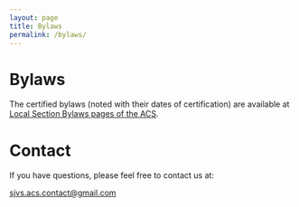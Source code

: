 ```yaml
---
layout: page
title: Bylaws
permalink: /bylaws/
---
```


# Bylaws

The certified bylaws (noted with their dates of certification) are available at [Local Section Bylaws pages of the ACS][cc5844e2].

  [cc5844e2]: https://www.acs.org/content/acs/en/about/governance/charter/lsbylaws.html "Local Section Bylaws"

# Contact

If you have questions, please feel free to contact us at:

[sjvs.acs.contact@gmail.com](mailto:sjvs.acs.contact@gmail.com)

<!-- This is the base Jekyll theme. You can find out more info about customizing your Jekyll theme, as well as basic Jekyll usage documentation at [jekyllrb.com](https://jekyllrb.com/)

You can find the source code for Minima at GitHub:
[jekyll][jekyll-organization] /
[minima](https://github.com/jekyll/minima)

You can find the source code for Jekyll at GitHub:
[jekyll][jekyll-organization] /
[jekyll](https://github.com/jekyll/jekyll)


[jekyll-organization]: https://github.com/jekyll -->
